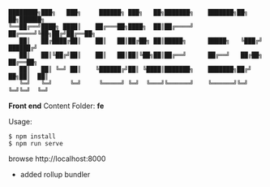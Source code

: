 ```shell
████████╗███╗   ███╗     ██████╗ ███╗   ██╗███████╗    ███████╗██╗  ██╗██████╗
╚══██╔══╝████╗ ████║    ██╔═══██╗████╗  ██║██╔════╝    ██╔════╝╚██╗██╔╝██╔══██╗
   ██║   ██╔████╔██║    ██║   ██║██╔██╗ ██║█████╗      █████╗   ╚███╔╝ ██████╔╝
   ██║   ██║╚██╔╝██║    ██║   ██║██║╚██╗██║██╔══╝      ██╔══╝   ██╔██╗ ██╔══██╗
   ██║   ██║ ╚═╝ ██║    ╚██████╔╝██║ ╚████║███████╗    ███████╗██╔╝ ██╗██║  ██║
   ╚═╝   ╚═╝     ╚═╝     ╚═════╝ ╚═╝  ╚═══╝╚══════╝    ╚══════╝╚═╝  ╚═╝╚═╝  ╚═╝
```


**Front end**
Content Folder: **fe**

Usage:
```shell
$ npm install
$ npm run serve
```

browse http://localhost:8000


- added rollup bundler
